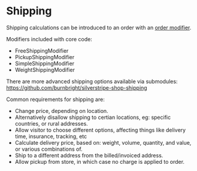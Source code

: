 # Shipping

Shipping calculations can be introduced to an order with an [order modifier](../03_How_It_Works/Order_Modifiers.md).

Modifiers included with core code:

 * FreeShippingModifier
 * PickupShippingModifier
 * SimpleShippingModifier
 * WeightShippingModifier

There are more advanced shipping options available via submodules:
https://github.com/burnbright/silverstripe-shop-shipping

Common requirements for shipping are:

 * Change price, depending on location.
 * Alternatively disallow shipping to certian locations, eg: specific countries, or rural addresses.
 * Allow visitor to choose different options, affecting things like delivery time, insurance, tracking, etc
 * Calculate delivery price, based on: weight, volume, quantity, and value, or various combinations of.
 * Ship to a different address from the billed/invoiced address.
 * Allow pickup from store, in which case no charge is applied to order.

